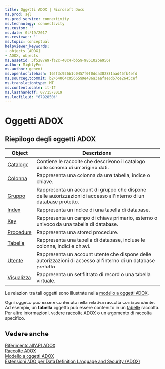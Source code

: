 ```yaml
---
title: Oggetti ADOX | Microsoft Docs
ms.prod: sql
ms.prod_service: connectivity
ms.technology: connectivity
ms.custom: ''
ms.date: 01/19/2017
ms.reviewer: ''
ms.topic: conceptual
helpviewer_keywords:
- objects [ADOX]
- ADOX, objects
ms.assetid: 3f5287e9-f62c-40c4-bb59-985102be956e
author: MightyPen
ms.author: genemi
ms.openlocfilehash: 16ff3c926b1c0457f0f0dda382881aad45fb4efd
ms.sourcegitcommit: b2464064c0566590e486a3aafae6d67ce2645cef
ms.translationtype: MT
ms.contentlocale: it-IT
ms.lasthandoff: 07/15/2019
ms.locfileid: "67928506"
---
```

# <a name="adox-objects"></a>Oggetti ADOX
## <a name="adox-object-summary"></a>Riepilogo degli oggetti ADOX  
  
|Object|Descrizione|  
|------------|-----------------|  
|[Catalogo](../../../ado/reference/adox-api/catalog-object-adox.md)|Contiene le raccolte che descrivono il catalogo dello schema di un'origine dati.|  
|[Colonna](../../../ado/reference/adox-api/column-object-adox.md)|Rappresenta una colonna da una tabella, indice o chiave.|  
|[Gruppo](../../../ado/reference/adox-api/group-object-adox.md)|Rappresenta un account di gruppo che dispone delle autorizzazioni di accesso all'interno di un database protetto.|  
|[Index](../../../ado/reference/adox-api/index-object-adox.md)|Rappresenta un indice di una tabella di database.|  
|[Key](../../../ado/reference/adox-api/key-object-adox.md)|Rappresenta un campo di chiave primario, esterno o univoco da una tabella di database.|  
|[Procedure](../../../ado/reference/adox-api/procedure-object-adox.md)|Rappresenta una stored procedure.|  
|[Tabella](../../../ado/reference/adox-api/table-object-adox.md)|Rappresenta una tabella di database, incluse le colonne, indici e chiavi.|  
|[Utente](../../../ado/reference/adox-api/user-object-adox.md)|Rappresenta un account utente che dispone delle autorizzazioni di accesso all'interno di un database protetto.|  
|[Visualizza](../../../ado/reference/adox-api/view-object-adox.md)|Rappresenta un set filtrato di record o una tabella virtuale.|  
  
 Le relazioni tra tali oggetti sono illustrate nella [modello a oggetti ADOX](../../../ado/reference/adox-api/adox-object-model.md).  
  
 Ogni oggetto può essere contenuto nella relativa raccolta corrispondente. Ad esempio, un **tabella** oggetto può essere contenuto in un [tabelle](../../../ado/reference/adox-api/tables-collection-adox.md) raccolta. Per altre informazioni, vedere [raccolte ADOX](../../../ado/reference/adox-api/adox-collections.md) o un argomento di raccolta specifico.  
  
## <a name="see-also"></a>Vedere anche  
 [Riferimento all'API ADOX](../../../ado/reference/adox-api/adox-api-reference.md)   
 [Raccolte ADOX](../../../ado/reference/adox-api/adox-collections.md)   
 [Modello a oggetti ADOX](../../../ado/reference/adox-api/adox-object-model.md)   
 [Estensioni ADO per Data Definition Language and Security (ADOX)](../../../ado/guide/extensions/ado-extensions-for-data-definition-language-and-security-adox.md)
